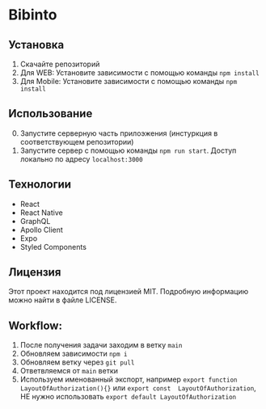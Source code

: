 # Bibinto

## Установка

1. Скачайте репозиторий
2. Для WEB: Установите зависимости с помощью команды `npm install`
3. Для Mobile: Установите зависимости с помощью команды `npm install`

## Использование

0. Запустите серверную часть прилоэжения (инстуркция в соответствующем репозитории)
1. Запустите сервер с помощью команды `npm run start`. Доступ локально по адресу `localhost:3000`

## Технологии

- React
- React Native
- GraphQL
- Apollo Client
- Expo
- Styled Components

## Лицензия

Этот проект находится под лицензией MIT. Подробную информацию можно найти в файле LICENSE.


## Workflow:
1. После получения задачи заходим в ветку `main` 
2. Обновляем зависимости `npm i`
3. Обновляем ветку через `git pull`
4. Ответвляемся от `main` ветки
5. Используем именованный экспорт, например `export function LayoutOfAuthorization(){}` или `export const 
   LayoutOfAuthorization`, НЕ нужно использовать `export default LayoutOfAuthorization`